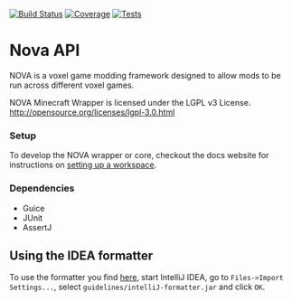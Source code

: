[![Build Status](https://img.shields.io/travis/NOVA-Team/NOVA-Wrapper-MC.svg?style=flat-square)](https://travis-ci.org/NOVA-TEAM/NOVA-Wrapper-MC)
[![Coverage](https://img.shields.io/codecov/c/github/NOVA-Team/NOVA-Wrapper-MC.svg?style=flat-square)](https://codecov.io/github/NOVA-Team/NOVA-Wrapper-MC)
[![Tests](https://img.shields.io/jenkins/t/http/jenkins.magik6k.net/NovaWrapper-MC1.7.10.svg?style=flat-square)](http://jenkins.magik6k.net/job/NovaWrapper-MC1.7.10/lastCompletedBuild/testReport/)

Nova API
========
NOVA is a voxel game modding framework designed to allow mods to be run across different voxel games.

NOVA Minecraft Wrapper is licensed under the LGPL v3 License.
http://opensource.org/licenses/lgpl-3.0.html

### Setup
To develop the NOVA wrapper or core, checkout the docs website for instructions on [setting up a workspace](http://novaapi.net/docs/NOVA%20Development/Development%20Workspace%20Setup/).

### Dependencies
* Guice
* JUnit
* AssertJ

Using the IDEA formatter
------------------------
To use the formatter you find [here](https://github.com/NOVAAPI/NovaCore/tree/master/guidelines),
start IntelliJ IDEA, go to `Files->Import Settings...`,
select `guidelines/intelliJ-formatter.jar` and click `OK`.
